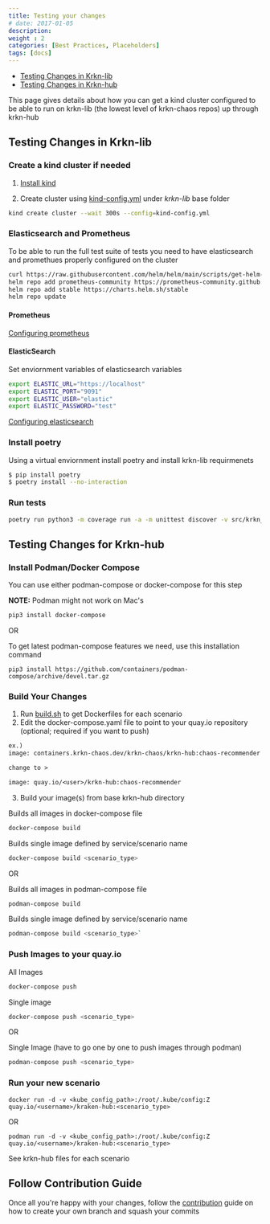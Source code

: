 ```yaml
---
title: Testing your changes
# date: 2017-01-05
description: 
weight : 2
categories: [Best Practices, Placeholders]
tags: [docs]
---
```



- [Testing Changes in Krkn-lib](#testing-changes-in-krkn-lib)
- [Testing Changes in Krkn-hub](#testing-changes-for-krkn-hub)

This page gives details about how you can get a kind cluster configured to be able to run on krkn-lib (the lowest level of krkn-chaos repos) up through krkn-hub

## Testing Changes in Krkn-lib

### Create a kind cluster if needed
1. [Install kind](https://kind.sigs.k8s.io/docs/user/quick-start/#installation)


2. Create cluster using [kind-config.yml](https://github.com/krkn-chaos/krkn-lib/blob/main/kind-config.yml) under *krkn-lib* base folder
```bash
kind create cluster --wait 300s --config=kind-config.yml
```

### Elasticsearch and Prometheus
To be able to run the full test suite of tests you need to have elasticsearch and promethues properly configured on the cluster 

```bash
curl https://raw.githubusercontent.com/helm/helm/main/scripts/get-helm-3 | bash
helm repo add prometheus-community https://prometheus-community.github.io/helm-charts
helm repo add stable https://charts.helm.sh/stable
helm repo update
```

#### Prometheus
[Configuring prometheus](https://github.com/krkn-chaos/krkn-lib/blob/a3c4833fee00a43c282fc1043b0bee24ce8def9d/.github/workflows/build.yaml#L37-L50)


#### ElasticSearch 

Set enviornment variables of elasticsearch variables
```bash
export ELASTIC_URL="https://localhost"
export ELASTIC_PORT="9091"
export ELASTIC_USER="elastic"
export ELASTIC_PASSWORD="test"
```

[Configuring elasticsearch](https://github.com/krkn-chaos/krkn-lib/blob/a3c4833fee00a43c282fc1043b0bee24ce8def9d/.github/workflows/build.yaml#L66-L80)


### Install poetry 
Using a virtual enviornment install poetry and install krkn-lib requirmenets
```bash
$ pip install poetry
$ poetry install --no-interaction
```

### Run tests

```bash
poetry run python3 -m coverage run -a -m unittest discover -v src/krkn_lib/tests/
```


## Testing Changes for Krkn-hub

### Install Podman/Docker Compose
You can use either podman-compose or docker-compose for this step

**NOTE:** Podman might not work on Mac's

``` bash
pip3 install docker-compose
```

OR 

To get latest podman-compose features we need, use this installation command

`pip3 install https://github.com/containers/podman-compose/archive/devel.tar.gz`


### Build Your Changes
1. Run [build.sh](../build.sh) to get Dockerfiles for each scenario
2. Edit the docker-compose.yaml file to point to your quay.io repository (optional; required if you want to push)

```txt
ex.) 
image: containers.krkn-chaos.dev/krkn-chaos/krkn-hub:chaos-recommender 

change to >

image: quay.io/<user>/krkn-hub:chaos-recommender
```

3. Build your image(s) from base krkn-hub directory
    
Builds all images in docker-compose file
```bash
docker-compose build
```

Builds single image defined by service/scenario name 
```bash
docker-compose build <scenario_type>
```

OR 

Builds all images in podman-compose file
```bash
podman-compose build
```

Builds single image defined by service/scenario name 
```bash
podman-compose build <scenario_type>`
```
### Push Images to your quay.io
All Images
```bash
docker-compose push
```

Single image
```bash
docker-compose push <scenario_type>
```

OR

Single Image (have to go one by one to push images through podman)
```bash
podman-compose push <scenario_type>
```

### Run your new scenario
`docker run -d -v <kube_config_path>:/root/.kube/config:Z quay.io/<username>/kraken-hub:<scenario_type>`

OR 

`podman run -d -v <kube_config_path>:/root/.kube/config:Z quay.io/<username>/kraken-hub:<scenario_type>`

See krkn-hub files for each scenario 


## Follow Contribution Guide

Once all you're happy with your changes, follow the [contribution](#docs/git-pointers.md) guide on how to create your own branch and squash your commits
 